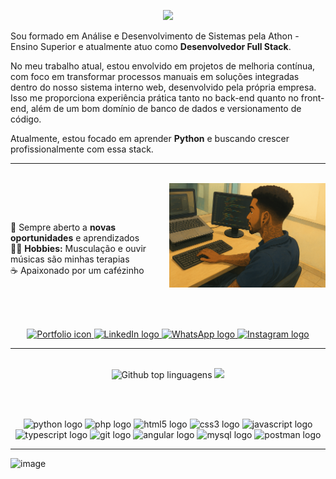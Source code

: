 <p align="center">
  <img src="https://capsule-render.vercel.app/api?type=waving&color=1A1B27&height=200&section=header&text=Ol%C3%A1✌🏾,%20sou%20o%20Igor%20Matheus!&fontSize=30&fontColor=70A5FD" />
</p>

<div align="left">

Sou formado em Análise e Desenvolvimento de Sistemas pela Athon - Ensino Superior e atualmente atuo como **Desenvolvedor Full Stack**.

No meu trabalho atual, estou envolvido em projetos de melhoria contínua, com foco em transformar processos manuais em soluções integradas dentro do nosso sistema interno web, desenvolvido pela própria empresa. Isso me proporciona experiência prática tanto no back-end quanto no front-end, além de um bom domínio de banco de dados e versionamento de código.

Atualmente, estou focado em aprender **Python** e buscando crescer profissionalmente com essa stack.

---

<br/>

<img align="right" alt="image" src="assets/me-ghibi.png" width="250" />

<br/><br/>

🧠 Sempre aberto a **novas oportunidades** e aprendizados  
💪🏾 **Hobbies:** Musculação e ouvir músicas são minhas terapias  
☕ Apaixonado por um cafézinho

<br/><br/><br/>

<div align="center">
  <a href="https://developerigorm.github.io/ig_portifolio.github.io/">
    <img src="https://img.shields.io/static/v1?message=Portfolio&logo=web&label=&color=6C63FF&logoColor=white&labelColor=&style=for-the-badge" height="35" alt="Portfolio icon" />
  </a>
  <a href="https://www.linkedin.com/in/igor-matheus-b51348252/">
    <img src="https://img.shields.io/static/v1?message=LinkedIn&logo=linkedin&label=&color=0077B5&logoColor=white&labelColor=&style=for-the-badge" height="35" alt="LinkedIn logo" />
  </a>
  <a href="https://wa.me/5515997227398?">
    <img src="https://img.shields.io/static/v1?message=WhatsApp&logo=whatsapp&label=&color=25D366&logoColor=white&labelColor=&style=for-the-badge" height="35" alt="WhatsApp logo" />
  </a>
  <a href="https://www.instagram.com/igoor_math3us/?next=%2F">
    <img src="https://img.shields.io/badge/-Instagram-E4405F?style=for-the-badge&logo=instagram&logoColor=white" height="35" alt="Instagram logo" />
  </a>
<br/>

</div>

---

<br/>

<div align="center">
  <img height="150em" src="https://github-readme-stats.vercel.app/api?username=DeveloperIgorM&layout=compact&langs_count=20&theme=tokyonight" alt="Github top linguagens"/>
  <img height="150em" src="https://github-readme-stats.vercel.app/api/top-langs/?username=DeveloperIgorM&layout=compact&theme=tokyonight" />


<br/><br/>

 <img src="https://cdn.jsdelivr.net/gh/devicons/devicon/icons/python/python-original.svg" height="40" width="52" alt="python logo" />
 <img src="https://cdn.jsdelivr.net/gh/devicons/devicon/icons/php/php-original.svg" height="40" width="52" alt="php logo" />
 <img src="https://cdn.jsdelivr.net/gh/devicons/devicon/icons/html5/html5-original.svg" height="40" width="52" alt="html5 logo" />
 <img src="https://cdn.jsdelivr.net/gh/devicons/devicon/icons/css3/css3-original.svg" height="40" width="52" alt="css3 logo" />
 <img src="https://cdn.jsdelivr.net/gh/devicons/devicon/icons/javascript/javascript-original.svg" height="40" width="52" alt="javascript logo" />
 <img src="https://cdn.jsdelivr.net/gh/devicons/devicon/icons/typescript/typescript-original.svg" height="40" width="52" alt="typescript logo" />
 <img src="https://cdn.jsdelivr.net/gh/devicons/devicon/icons/git/git-original.svg" height="40" width="52" alt="git logo" />
 <img src="https://cdn.jsdelivr.net/gh/devicons/devicon/icons/angularjs/angularjs-original.svg" height="40" width="52" alt="angular logo" />
 <img src="https://cdn.jsdelivr.net/gh/devicons/devicon/icons/mysql/mysql-original.svg" height="40" width="52" alt="mysql logo" />
 <img src="https://cdn.jsdelivr.net/gh/devicons/devicon/icons/postman/postman-original.svg" height="40" width="52" alt="postman logo" />


<br/>
</div>

---

<img src="assets/perna-longa-img.png" alt="image" width="1090px" height="300px"/>
<!-- <div align="left" style="display: flex; align-items: center; background-color: #0D1117">
  <img 
    alt="image" 
    src="assets/pweb.webp" 
    width="200" 
    height="160"
    style="margin: 4em 4em 4em 4em; border-radius: 50%;" 
  />
  <p style=" font-size: 25px;"><i>Obrigado pela visita!!</i></p>  -->
<!-- </div>

---
